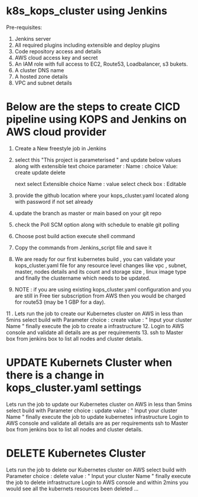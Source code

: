 # k8s_kops_cluster using Jenkins

Pre-requisites: 
1. Jenkins server
2. All required plugins including extensible and deploy plugins 
3. Code repository access and details
4. AWS cloud access key and secret
5. An IAM role with full access to EC2, Route53, Loadbalancer, s3 bukets.
6. A cluster DNS name 
7. A hosted zone details
8. VPC and subnet details


**Below are the steps to create CICD pipeline using KOPS and Jenkins on AWS cloud provider**
===========================================================================================

1. Create a New freestyle job in Jenkins
2. select this "This project is parameterised " and update below values along with extensible text
   choice parameter : 
   Name : choice
   Value:
   create
   update
   delete
   
   next select Extensible choice
   Name : value
   select check box : Editable
   
4. provide the github location where your kops_cluster.yaml located along with password if not set already
5. update the branch as master or main based on your git repo
6. check the Poll SCM option along with schedule to enable git polling
7. Choose post build action execute shell command 
8. Copy the commands from Jenkins_script file and save it 
9. We are ready for our first kubernetes build , you can validate your kops_cluster.yaml file for any resource level changes like vpc , subnet, master, nodes details and its count and storage size , linux image type and finally the clustername which needs to be updated.

10. NOTE : if you are using existing kops_cluster.yaml configuration and you are still in Free tier subscription from AWS then you would be charged for route53 (may be 1 GBP for a day).

11 . Lets run the job to create our Kubernetes cluster on AWS in less than 5mins 
 select build with Parameter 
 choice : create
 value : " Input your cluster Name "
 finally execute the job to create a infrastructure 
12. Login to AWS console and validate all details are as per requirements
13. ssh to Master box from jenkins box to list all nodes and cluster details.



**UPDATE Kubernets Cluster when there is a change in kops_cluster.yaml  settings**
========================================================================================
Lets run the job to update our Kubernetes cluster on AWS in less than 5mins 
 select build with Parameter 
 choice : update
 value : " Input your cluster Name "
 finally execute the job to update kubernetes infrastructure 
 Login to AWS console and validate all details are as per requirements
ssh to Master box from jenkins box to list all nodes and cluster details.




**DELETE Kubernetes Cluster**
================================
 Lets run the job to delete our Kubernetes cluster on AWS
 select build with Parameter 
 choice : delete
 value : " Input your cluster Name "
 finally execute the job to delete infrastructure 
Login to AWS console and within 2mins you would see all the kubernets resources been deleted ...





